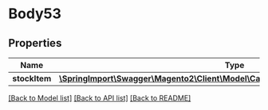 # Body53

## Properties
Name | Type | Description | Notes
------------ | ------------- | ------------- | -------------
**stockItem** | [**\SpringImport\Swagger\Magento2\Client\Model\CatalogInventoryDataStockItemInterface**](CatalogInventoryDataStockItemInterface.md) |  | 

[[Back to Model list]](../README.md#documentation-for-models) [[Back to API list]](../README.md#documentation-for-api-endpoints) [[Back to README]](../README.md)



